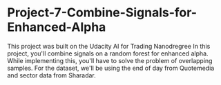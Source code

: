 # Project-7-Combine-Signals-for-Enhanced-Alpha
This project was built on the Udacity AI for Trading Nanodregree
In this project, you'll combine signals on a random forest for enhanced alpha. While implementing this, you'll have to solve the problem of overlapping samples. For the dataset, we'll be using the end of day from Quotemedia and sector data from Sharadar.
